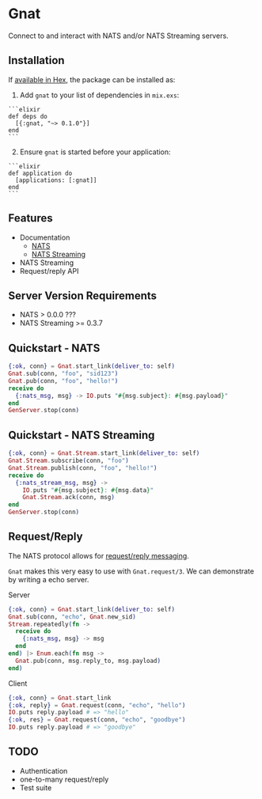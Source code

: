 # Gnat

Connect to and interact with NATS and/or NATS Streaming servers.

## Installation

If [available in Hex](https://hex.pm/docs/publish), the package can be installed as:

  1. Add `gnat` to your list of dependencies in `mix.exs`:

    ```elixir
    def deps do
      [{:gnat, "~> 0.1.0"}]
    end
    ```

  2. Ensure `gnat` is started before your application:

    ```elixir
    def application do
      [applications: [:gnat]]
    end
    ```

## Features

  * Documentation
    * [NATS](Gnat.html)
    * [NATS Streaming](Gnat.Stream.html)
  * NATS Streaming
  * Request/reply API

## Server Version Requirements

  * NATS > 0.0.0 ???
  * NATS Streaming >= 0.3.7

## Quickstart - NATS

```elixir
{:ok, conn} = Gnat.start_link(deliver_to: self)
Gnat.sub(conn, "foo", "sid123")
Gnat.pub(conn, "foo", "hello!")
receive do
  {:nats_msg, msg} -> IO.puts "#{msg.subject}: #{msg.payload}"
end
GenServer.stop(conn)
```

## Quickstart - NATS Streaming

```elixir
{:ok, conn} = Gnat.Stream.start_link(deliver_to: self)
Gnat.Stream.subscribe(conn, "foo")
Gnat.Stream.publish(conn, "foo", "hello!")
receive do
  {:nats_stream_msg, msg} ->
    IO.puts "#{msg.subject}: #{msg.data}"
    Gnat.Stream.ack(conn, msg)
end
GenServer.stop(conn)
```

## Request/Reply

The NATS protocol allows for [request/reply messaging](https://nats.io/documentation/concepts/nats-req-rep/).

`Gnat` makes this very easy to use with `Gnat.request/3`. We can demonstrate by
writing a echo server.

Server
```elixir
{:ok, conn} = Gnat.start_link(deliver_to: self)
Gnat.sub(conn, "echo", Gnat.new_sid)
Stream.repeatedly(fn ->
  receive do
    {:nats_msg, msg} -> msg
  end
end) |> Enum.each(fn msg ->
  Gnat.pub(conn, msg.reply_to, msg.payload)
end)
```

Client
```elixir
{:ok, conn} = Gnat.start_link
{:ok, reply} = Gnat.request(conn, "echo", "hello")
IO.puts reply.payload # => "hello"
{:ok, res} = Gnat.request(conn, "echo", "goodbye")
IO.puts reply.payload # => "goodbye"
```

## TODO

  * Authentication
  * one-to-many request/reply
  * Test suite
